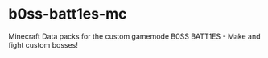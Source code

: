 # b0ss-batt1es-mc
Minecraft Data packs for the custom gamemode B0SS BATT1ES - Make and fight custom bosses!
